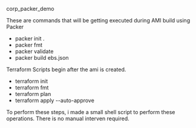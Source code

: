 corp_packer_demo

These are commands that will be getting executed during AMI build using Packer
 * packer init .
 * packer fmt
 * packer validate 
 * packer build ebs.json
 
 Terraform Scripts begin after the ami is created.
 * terraform init
 * terraform fmt
 * terraform plan
 * terraform apply --auto-approve
 
 To perform these steps, i made a small shell script to perform these operations. There is no manual interven required.

